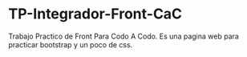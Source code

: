 # TP-Integrador-Front-CaC
Trabajo Practico de Front Para Codo A Codo. Es una pagina web para practicar bootstrap y un poco de css.
